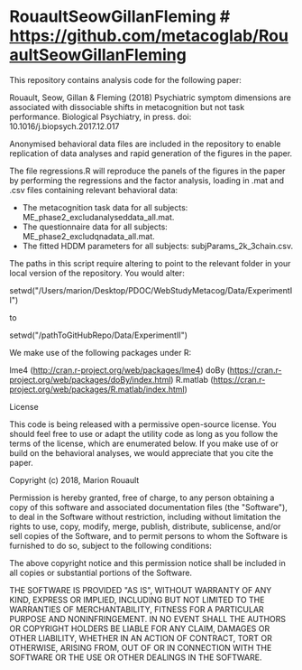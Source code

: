 # RouaultSeowGillanFleming # https://github.com/metacoglab/RouaultSeowGillanFleming

This repository contains analysis code for the following paper:

Rouault, Seow, Gillan & Fleming (2018) Psychiatric symptom dimensions are associated with dissociable shifts in metacognition but not task performance. Biological Psychiatry, in press. doi: 10.1016/j.biopsych.2017.12.017

Anonymised behavioral data files are included in the repository to enable replication of data analyses and rapid generation of the figures in the paper.

The file regressions.R will reproduce the panels of the figures in the paper by performing the regressions and the factor analysis, loading in .mat and .csv files containing relevant behavioral data:
- The metacognition task data for all subjects: ME_phase2_excludanalyseddata_all.mat.
- The questionnaire data for all subjects: ME_phase2_excludqnadata_all.mat.
- The fitted HDDM parameters for all subjects: subjParams_2k_3chain.csv.

The paths in this script require altering to point to the relevant folder in your local version of the repository. You would alter:

setwd("/Users/marion/Desktop/PDOC/WebStudyMetacog/Data/ExperimentII")

to

setwd("/pathToGitHubRepo/Data/ExperimentII")

We make use of the following packages under R:

lme4 (http://cran.r-project.org/web/packages/lme4)
doBy (https://cran.r-project.org/web/packages/doBy/index.html)
R.matlab (https://cran.r-project.org/web/packages/R.matlab/index.html)

License

This code is being released with a permissive open-source license. You should feel free to use or adapt the utility code as long as you follow the terms of the license, which are enumerated below. If you make use of or build on the behavioral analyses, we would appreciate that you cite the paper.

Copyright (c) 2018, Marion Rouault

Permission is hereby granted, free of charge, to any person obtaining a copy of this software and associated documentation files (the "Software"), to deal in the Software without restriction, including without limitation the rights to use, copy, modify, merge, publish, distribute, sublicense, and/or sell copies of the Software, and to permit persons to whom the Software is furnished to do so, subject to the following conditions:

The above copyright notice and this permission notice shall be included in all copies or substantial portions of the Software.

THE SOFTWARE IS PROVIDED "AS IS", WITHOUT WARRANTY OF ANY KIND, EXPRESS OR IMPLIED, INCLUDING BUT NOT LIMITED TO THE WARRANTIES OF MERCHANTABILITY, FITNESS FOR A PARTICULAR PURPOSE AND NONINFRINGEMENT. IN NO EVENT SHALL THE AUTHORS OR COPYRIGHT HOLDERS BE LIABLE FOR ANY CLAIM, DAMAGES OR OTHER LIABILITY, WHETHER IN AN ACTION OF CONTRACT, TORT OR OTHERWISE, ARISING FROM, OUT OF OR IN CONNECTION WITH THE SOFTWARE OR THE USE OR OTHER DEALINGS IN THE SOFTWARE.


